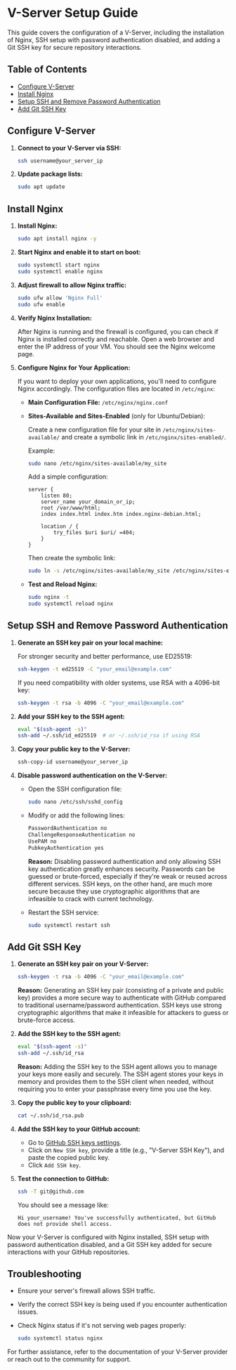 # V-Server Setup Guide

This guide covers the configuration of a V-Server, including the installation of Nginx, SSH setup with password authentication disabled, and adding a Git SSH key for secure repository interactions.

## Table of Contents

- [Configure V-Server](#configure-v-server)
- [Install Nginx](#install-nginx)
- [Setup SSH and Remove Password Authentication](#setup-ssh-and-remove-password-authentication)
- [Add Git SSH Key](#add-git-ssh-key)

## Configure V-Server

1. **Connect to your V-Server via SSH:**

    ```sh
    ssh username@your_server_ip
    ```

2. **Update package lists:**

    ```sh
    sudo apt update
    ```

## Install Nginx

1. **Install Nginx:**

    ```sh
    sudo apt install nginx -y
    ```

2. **Start Nginx and enable it to start on boot:**

    ```sh
    sudo systemctl start nginx
    sudo systemctl enable nginx
    ```

3. **Adjust firewall to allow Nginx traffic:**

    ```sh
    sudo ufw allow 'Nginx Full'
    sudo ufw enable
    ```

4. **Verify Nginx Installation:**

    After Nginx is running and the firewall is configured, you can check if Nginx is installed correctly and reachable. Open a web browser and enter the IP address of your VM. You should see the Nginx welcome page.

5. **Configure Nginx for Your Application:**

    If you want to deploy your own applications, you'll need to configure Nginx accordingly. The configuration files are located in `/etc/nginx`:

    - **Main Configuration File:** `/etc/nginx/nginx.conf`
    - **Sites-Available and Sites-Enabled** (only for Ubuntu/Debian):

        Create a new configuration file for your site in `/etc/nginx/sites-available/` and create a symbolic link in `/etc/nginx/sites-enabled/`.

        Example:

        ```sh
        sudo nano /etc/nginx/sites-available/my_site
        ```

        Add a simple configuration:

        ```nginx
        server {
            listen 80;
            server_name your_domain_or_ip;
            root /var/www/html;
            index index.html index.htm index.nginx-debian.html;

            location / {
                try_files $uri $uri/ =404;
            }
        }
        ```

        Then create the symbolic link:

        ```sh
        sudo ln -s /etc/nginx/sites-available/my_site /etc/nginx/sites-enabled/
        ```

    - **Test and Reload Nginx:**

        ```sh
        sudo nginx -t
        sudo systemctl reload nginx
        ```

## Setup SSH and Remove Password Authentication

1. **Generate an SSH key pair on your local machine:**

    For stronger security and better performance, use ED25519:

    ```sh
    ssh-keygen -t ed25519 -C "your_email@example.com"
    ```

    If you need compatibility with older systems, use RSA with a 4096-bit key:

    ```sh
    ssh-keygen -t rsa -b 4096 -C "your_email@example.com"
    ```

2. **Add your SSH key to the SSH agent:**

    ```sh
    eval "$(ssh-agent -s)"
    ssh-add ~/.ssh/id_ed25519  # or ~/.ssh/id_rsa if using RSA
    ```

3. **Copy your public key to the V-Server:**

    ```sh
    ssh-copy-id username@your_server_ip
    ```

4. **Disable password authentication on the V-Server:**

    - Open the SSH configuration file:

        ```sh
        sudo nano /etc/ssh/sshd_config
        ```

    - Modify or add the following lines:

        ```sh
        PasswordAuthentication no
        ChallengeResponseAuthentication no
        UsePAM no
        PubkeyAuthentication yes
        ```

        **Reason:** Disabling password authentication and only allowing SSH key authentication greatly enhances security. Passwords can be guessed or brute-forced, especially if they're weak or reused across different services. SSH keys, on the other hand, are much more secure because they use cryptographic algorithms that are infeasible to crack with current technology.

    - Restart the SSH service:

        ```sh
        sudo systemctl restart ssh
        ```

## Add Git SSH Key

1. **Generate an SSH key pair on your V-Server:**

    ```sh
    ssh-keygen -t rsa -b 4096 -C "your_email@example.com"
    ```

    **Reason:** Generating an SSH key pair (consisting of a private and public key) provides a more secure way to authenticate with GitHub compared to traditional username/password authentication. SSH keys use strong cryptographic algorithms that make it infeasible for attackers to guess or brute-force access.

2. **Add the SSH key to the SSH agent:**

    ```sh
    eval "$(ssh-agent -s)"
    ssh-add ~/.ssh/id_rsa
    ```

    **Reason:** Adding the SSH key to the SSH agent allows you to manage your keys more easily and securely. The SSH agent stores your keys in memory and provides them to the SSH client when needed, without requiring you to enter your passphrase every time you use the key.

3. **Copy the public key to your clipboard:**

    ```sh
    cat ~/.ssh/id_rsa.pub
    ```

4. **Add the SSH key to your GitHub account:**

    - Go to [GitHub SSH keys settings](https://github.com/settings/keys).
    - Click on `New SSH key`, provide a title (e.g., "V-Server SSH Key"), and paste the copied public key.
    - Click `Add SSH key`.

5. **Test the connection to GitHub:**

    ```sh
    ssh -T git@github.com
    ```

    You should see a message like:

    ```
    Hi your_username! You've successfully authenticated, but GitHub does not provide shell access.
    ```

Now your V-Server is configured with Nginx installed, SSH setup with password authentication disabled, and a Git SSH key added for secure interactions with your GitHub repositories.

## Troubleshooting

- Ensure your server's firewall allows SSH traffic.
- Verify the correct SSH key is being used if you encounter authentication issues.
- Check Nginx status if it's not serving web pages properly:

    ```sh
    sudo systemctl status nginx
    ```

For further assistance, refer to the documentation of your V-Server provider or reach out to the community for support.
